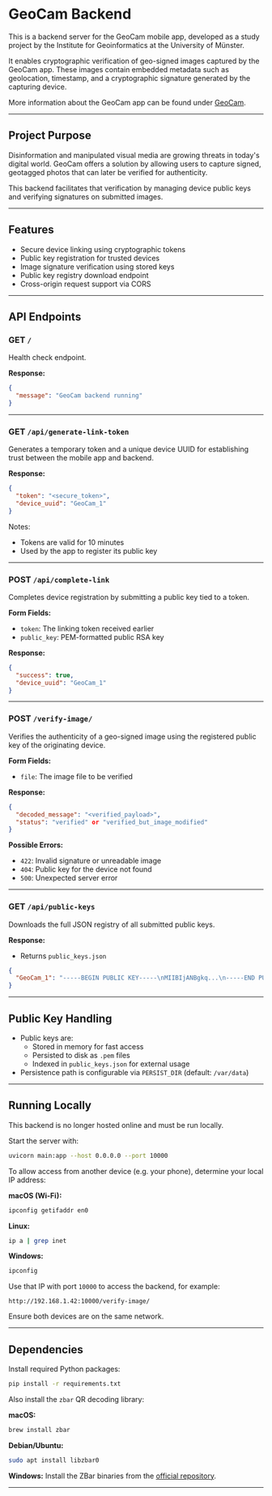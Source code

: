 # GeoCam Backend

This is a backend server for the GeoCam mobile app, developed as a study project by the Institute for Geoinformatics at the University of Münster.

It enables cryptographic verification of geo-signed images captured by the GeoCam app. These images contain embedded metadata such as geolocation, timestamp, and a cryptographic signature generated by the capturing device.

More information about the GeoCam app can be found under [GeoCam](https://sp3dag.github.io/geocam-webclient/).

---

## Project Purpose

Disinformation and manipulated visual media are growing threats in today's digital world. GeoCam offers a solution by allowing users to capture signed, geotagged photos that can later be verified for authenticity.

This backend facilitates that verification by managing device public keys and verifying signatures on submitted images.

---

## Features

- Secure device linking using cryptographic tokens
- Public key registration for trusted devices
- Image signature verification using stored keys
- Public key registry download endpoint
- Cross-origin request support via CORS

---

## API Endpoints

### GET `/`

Health check endpoint.

**Response:**
```json
{
  "message": "GeoCam backend running"
}
```

---

### GET `/api/generate-link-token`

Generates a temporary token and a unique device UUID for establishing trust between the mobile app and backend.

**Response:**
```json
{
  "token": "<secure_token>",
  "device_uuid": "GeoCam_1"
}
```

Notes:
- Tokens are valid for 10 minutes
- Used by the app to register its public key

---

### POST `/api/complete-link`

Completes device registration by submitting a public key tied to a token.

**Form Fields:**
- `token`: The linking token received earlier
- `public_key`: PEM-formatted public RSA key

**Response:**
```json
{
  "success": true,
  "device_uuid": "GeoCam_1"
}
```

---

### POST `/verify-image/`

Verifies the authenticity of a geo-signed image using the registered public key of the originating device.

**Form Fields:**
- `file`: The image file to be verified

**Response:**
```json
{
  "decoded_message": "<verified_payload>",
  "status": "verified" or "verified_but_image_modified"
}
```

**Possible Errors:**
- `422`: Invalid signature or unreadable image
- `404`: Public key for the device not found
- `500`: Unexpected server error

---

### GET `/api/public-keys`

Downloads the full JSON registry of all submitted public keys.

**Response:**
- Returns `public_keys.json`

```json
{
  "GeoCam_1": "-----BEGIN PUBLIC KEY-----\nMIIBIjANBgkq...\n-----END PUBLIC KEY-----"
}
```

---

## Public Key Handling

- Public keys are:
  - Stored in memory for fast access
  - Persisted to disk as `.pem` files
  - Indexed in `public_keys.json` for external usage
- Persistence path is configurable via `PERSIST_DIR` (default: `/var/data`)

---

## Running Locally

This backend is no longer hosted online and must be run locally.

Start the server with:

```bash
uvicorn main:app --host 0.0.0.0 --port 10000
```

To allow access from another device (e.g. your phone), determine your local IP address:

**macOS (Wi-Fi):**
```bash
ipconfig getifaddr en0
```

**Linux:**
```bash
ip a | grep inet
```

**Windows:**
```bash
ipconfig
```

Use that IP with port `10000` to access the backend, for example:

```
http://192.168.1.42:10000/verify-image/
```

Ensure both devices are on the same network.

---

## Dependencies

Install required Python packages:

```bash
pip install -r requirements.txt
```

Also install the `zbar` QR decoding library:

**macOS:**
```bash
brew install zbar
```

**Debian/Ubuntu:**
```bash
sudo apt install libzbar0
```

**Windows:**
Install the ZBar binaries from the [official repository](https://github.com/mchehab/zbar).

---